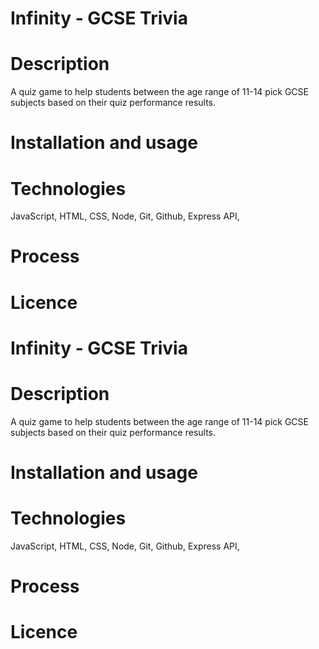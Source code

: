 # Infinity - GCSE Trivia 

# Description
A quiz game to help students between the age range of 11-14 pick GCSE subjects based on their quiz performance results. 

# Installation and usage 

# Technologies
JavaScript, HTML, CSS, Node, Git, Github, Express API, 

# Process


# Licence

# Infinity - GCSE Trivia 

# Description
A quiz game to help students between the age range of 11-14 pick GCSE subjects based on their quiz performance results. 

# Installation and usage 

# Technologies
JavaScript, HTML, CSS, Node, Git, Github, Express API, 

# Process


# Licence
